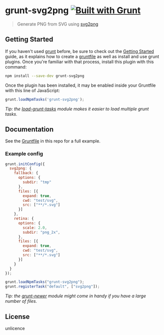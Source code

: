 # grunt-svg2png [![Built with Grunt](https://cdn.gruntjs.com/builtwith.png)](http://gruntjs.com/)

> Generate PNG from SVG using [svg2png](https://github.com/domenic/svg2png)


## Getting Started

If you haven't used [grunt][] before, be sure to check out the [Getting Started][] guide, as it explains how to create a [gruntfile][Getting Started] as well as install and use grunt plugins. Once you're familiar with that process, install this plugin with this command:

```sh
npm install --save-dev grunt-svg2png
```

Once the plugin has been installed, it may be enabled inside your Gruntfile with this line of JavaScript:

```js
grunt.loadNpmTasks('grunt-svg2png');
```

*Tip: the [load-grunt-tasks](https://github.com/sindresorhus/load-grunt-tasks) module makes it easier to load multiple grunt tasks.*


[grunt]: http://gruntjs.com
[Getting Started]: https://github.com/gruntjs/grunt/wiki/Getting-started


## Documentation

See the [Gruntfile](Gruntfile.js) in this repo for a full example.


### Example config

```js
grunt.initConfig({
  svg2png: {
    fallback: {
      options: {
        subdir: "tmp"
      },
      files: [{
        expand: true,
        cwd: "test/svg",
        src: ["**/*.svg"]
      }]
    },
    retina: {
      options: {
        scale: 2.0,
        subdir: "png_2x",
      },
      files: [{
        expand: true,
        cwd: "test/svg",
        src: ["**/*.svg"]
      }]
    }
  }
});

grunt.loadNpmTasks("grunt-svg2png");
grunt.registerTask("default", ["svg2png"]);
```

*Tip: the [grunt-newer](https://github.com/tschaub/grunt-newer) module might come in handy if you have a large number of files.*

## License

unlicence



